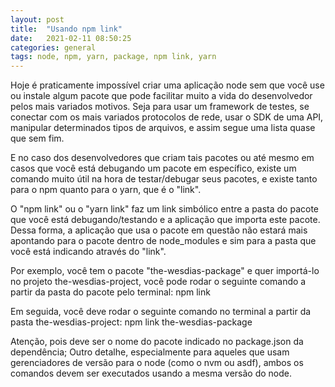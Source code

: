 ```yaml
---
layout: post
title:  "Usando npm link"
date:   2021-02-11 08:50:25
categories: general
tags: node, npm, yarn, package, npm link, yarn
---
```

Hoje é praticamente impossível criar uma aplicação node sem que você use ou instale algum pacote que pode facilitar muito a vida do desenvolvedor pelos mais variados motivos. 
Seja para usar um framework de testes, se conectar com os mais variados protocolos de rede, usar o SDK de uma API, manipular determinados tipos de arquivos, e assim segue uma lista quase que sem fim.

<p>E no caso dos desenvolvedores que criam tais pacotes ou até mesmo em casos que você está debugando um pacote em específico, existe um comando muito útil na hora de testar/debugar seus pacotes, e existe tanto para o npm quanto para o yarn, que é o "link".

O "npm link" ou o "yarn link" faz um link simbólico entre a pasta do pacote que você está debugando/testando e a aplicação que importa este pacote. Dessa forma, a aplicação que usa o pacote em questão não estará mais apontando para o pacote dentro de node_modules e sim para a pasta que você está indicando através do "link".

Por exemplo, você tem o pacote "the-wesdias-package" e quer importá-lo no projeto the-wesdias-project, 
você pode rodar o seguinte comando a partir da pasta do pacote pelo terminal: npm link

Em seguida, você deve rodar o seguinte comando no terminal a partir da pasta the-wesdias-project: npm link the-wesdias-package

Atenção, pois deve ser o nome do pacote indicado no package.json da dependência;
Outro detalhe, especialmente para aqueles que usam gerenciadores de versão para o node (como o nvm ou asdf), ambos os comandos devem ser executados usando a mesma versão do node.